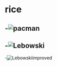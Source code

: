 # rice


-![pacman](https://i.imgur.com/HeYg1ZX.png)
-
-![Lebowski](https://i.imgur.com/lXnELmH.jpg)
-
-![Lebowskiimproved](https://i.redd.it/uo6rgwbzo6u01.png)
